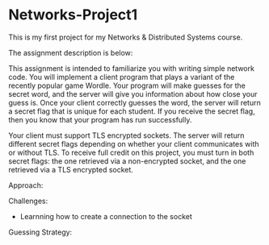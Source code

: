 # Networks-Project1

This is my first project for my Networks & Distributed Systems course. 

The assignment description is below:

This assignment is intended to familiarize you with writing simple network code. You will implement a client program that plays a variant of the recently popular game Wordle. Your program will make guesses for the secret word, and the server will give you information about how close your guess is. Once your client correctly guesses the word, the server will return a secret flag that is unique for each student. If you receive the secret flag, then you know that your program has run successfully.

Your client must support TLS encrypted sockets. The server will return different secret flags depending on whether your client communicates with or without TLS. To receive full credit on this project, you must turn in both secret flags: the one retrieved via a non-encrypted socket, and the one retrieved via a TLS encrypted socket.

Approach:

Challenges:
- Learnning how to create a connection to the socket

Guessing Strategy:
